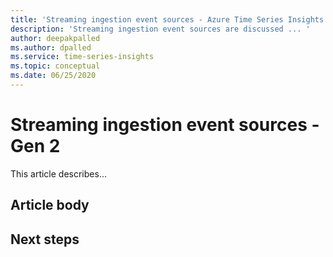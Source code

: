 ```yaml
---
title: 'Streaming ingestion event sources - Azure Time Series Insights | Microsoft Docs'
description: 'Streaming ingestion event sources are discussed ... '
author: deepakpalled
ms.author: dpalled
ms.service: time-series-insights
ms.topic: conceptual
ms.date: 06/25/2020
---
```


# Streaming ingestion event sources - Gen 2

This article describes... 

## Article body

## Next steps

<!-- [link](URL) -->

<!-- [link](URL) -->

